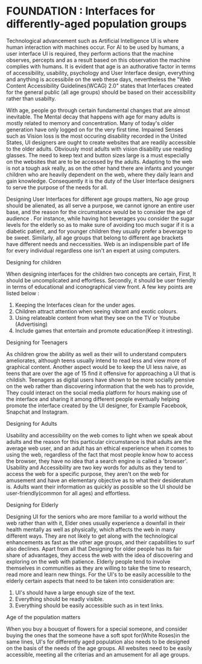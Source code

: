 # FOUNDATION : Interfaces for differently-aged population groups

Technological advancement such as Artificial Intelligence UI is where human interaction with machines occur. For AI to be used by humans, a user interface UI is required, they perform actions that the machine observes, percepts and as a result based on this observation the machine complies with humans. It is evident that age is an authorative factor in terms of accessibility, usability, psychology and User Interface design, everything and anything is accessibile on the web these days, nevertheless the "Web Content Accessibility Guidelines(WCAG) 2.0" states that Interfaces created for the general public (all age groups) should be based on their accessibility rather than usabilty.

With age, people go through certain fundamental changes that are almost inevitable. The Mental decay that happens with age for many adults is mostly related to memory and concentration. Many of today's older generation have only logged on for the very first time. Impaired Senses such as Vision loss is the most occuring disability recorded in the United States, UI designers are ought to create websites that are readily accessible to the older adults. Obviously most adults with vision disability use reading glasses. The need to keep text and button sizes large is a must especially on the websites that are to be accessed by the adults. Adapting to the web is not a tough ask really, as on the other hand there are infants and younger children who are heavily dependent on the web, where they daily learn and gain knowledge. Consequently it is the duty of the User Interface designers to serve the purpose of the needs for all.

Designing User Interfaces for different age groups matters, No age group should be alienated, as all serve a purpose, we cannot ignore an entire user base, and the reason for the circumstance would be to consider the age of audience . For instance, while having hot beverages you consider the sugar levels for the elderly so as to make sure of avoiding too much sugar if it is a diabetic patient, and for younger children they usually prefer a beverage to be sweet. Similarly, all age groups that belong to different age brackets have different needs and neccessities. Web is an indispensible part of life for every individual regardless one isn't an expert at using computers.

Designing for children

When designing interfaces for the children two concepts are certain, First, It should be uncomplicated and effortless. Secondly, it should be user friendly in terms of educational and iconographical view front. A few key points are listed below : 
1. Keeping the Interfaces clean for the under ages.
2. Children attract attention when seeing vibrant and exotic colours.
3. Using relateable content from what they see on the TV or Youtube (Advertising) 
4. Include games that entertain and promote education(Keep it intresting).

Designing for Teenagers

As children grow the ability as well as their will to understand computers ameliorates, although teens usually intend to read less and view more of graphical content. Another aspect would be to keep the UI less naive, as teens that are over the age of 15 find it offensive for approaching a UI that is childish. Teenagers as digital users have shown to be more socially pensive on the web rather than discovering information that the web has to provide, They could interact on the social media platform for hours making use of the interface and sharing it among different people eventually helping promote the interface created by the UI designer, for Example Facebook, Snapchat and Instagram.

Designing for Adults

Usability and accessibility on the web comes to light when we speak about adults and the reason for this particular circumstance is that adults are the average web user, and an adult has an ethical experience when it comes to using the web, regardless of the fact that most people know how to access the browser, they have no idea that a search engine is called a 'browser'. Usability and Accessibility are two key words for adults as they tend to access the web for a specific purpose, they aren't on the web for amusement and have an elementary objective as to what their desideratum is. Adults want their information as quickly as possible so the UI should be user-friendly(common for all ages) and effortless.

Designing for Elderly

Designing UI for the seniors who are more familiar to a world without the web rather than with it, Elder ones usually experience a downfall in their health mentally as well as physically, which affects the web in many different ways. They are not likely to get along with the technological enhancements as fast as the other age groups, and their capabilities to surf also declines. Apart from all that Designing for older people has its fair share of advantages, they access the web with the idea of discovering and exploring on the web with patience. Elderly people tend to involve themselves in communities as they are willing to take the time to research, read more and learn new things. For the UI's to be easily accessible to the elderly certain aspects that need to be taken into consideration are:
1. UI's should have a large enough size of the text.
2. Everything should be readly visible.
3. Everything should be easily accessible such as in text links.

Age of the population matters

When you buy a bouquet of flowers for a special someone, and consider buying the ones that the someone have a soft spot for(White Roses)in the same lines, UI's for differently aged population also needs to be designed on the basis of the needs of the age groups. All websites need to be easily accessible, meeting all the criterias and an amusement for all age groups.
